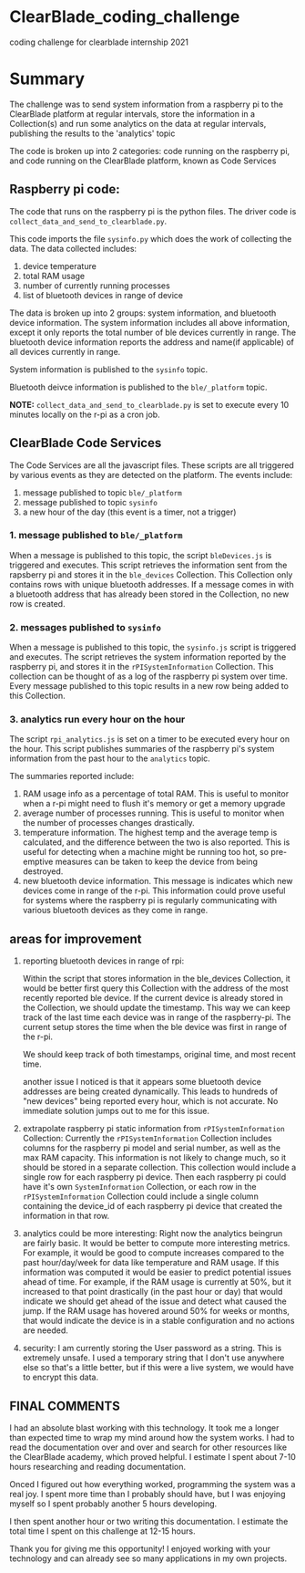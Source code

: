 # ClearBlade_coding_challenge
coding challenge for clearblade internship 2021

# Summary
The challenge was to send system information from a raspberry pi to the ClearBlade platform at regular intervals,
store the information in a Collection(s) and run some analytics on the data at regular intervals, publishing the results to the 'analytics' topic

The code is broken up into 2 categories: code running on the raspberry pi, and code running on the ClearBlade platform, known as Code Services

## Raspberry pi code:
The code that runs on the raspberry pi is the python files. The driver code is `collect_data_and_send_to_clearblade.py`.

This code imports the file `sysinfo.py` which does the work of collecting the data. The data collected includes:

  1. device temperature
  2. total RAM usage
  3. number of currently running processes
  4. list of bluetooth devices in range of device

The data is broken up into 2 groups: system information, and bluetooth device information.
The system information includes all above information, except it only reports the total number of ble devices currently in range.
The bluetooth device information reports the address and name(if applicable) of all devices currently in range.

System information is published to the `sysinfo` topic.

Bluetooth deivce information is published to the `ble/_platform` topic.

**NOTE:** `collect_data_and_send_to_clearblade.py` is set to execute every 10 minutes locally on the r-pi as a cron job.


## ClearBlade Code Services
The Code Services are all the javascript files. These scripts are all triggered by various events as they are detected on the platform.
The events include:
  1. message published to topic `ble/_platform`
  2. message published to topic `sysinfo`
  3. a new hour of the day (this event is a timer, not a trigger)

### 1. message published to `ble/_platform`
When a message is published to this topic, the script `bleDevices.js` is triggered and executes. 
This script retrieves the information sent from the rapsberry pi and stores it in the `ble_devices` Collection.
This Collection only contains rows with unique bluetooth addresses. 
If a message comes in with a bluetooth address that has already been stored in the Collection, no new row is created.

### 2. messages published to `sysinfo`
When a message is published to this topic, the `sysinfo.js` script is triggered and executes.
The script retrieves the system information reported by the raspberry pi, and stores it in the `rPISystemInformation` Collection.
This collection can be thought of as a log of the raspberry pi system over time. 
Every message published to this topic results in a new row being added to this Collection.

### 3. analytics run every hour on the hour
The script `rpi_analytics.js` is set on a timer to be executed every hour on the hour. 
This script publishes summaries of the raspberry pi's system information from the past hour to the `analytics` topic.

The summaries reported include:
  1. RAM usage info as a percentage of total RAM. This is useful to monitor when a r-pi might need to flush it's memory or get a memory upgrade
  2. average number of processes running. This is useful to monitor when the number of processes changes drastically.
  3. temperature information. The highest temp and the average temp is calculated, and the difference between the two is also reported. 
  This is useful for detecting when a machine might be running too hot, so pre-emptive measures can be taken to keep the device from being destroyed.
  4. new bluetooth device information. This message is indicates which new devices come in range of the r-pi.
  This information could prove useful for systems where the raspberry pi is regularly communicating with various bluetooth devices as they come in range.

## areas for improvement

1. reporting bluetooth devices in range of rpi: 

    Within the script that stores information in the ble_devices Collection, 
    it would be better first query this Collection with the address of the most recently reported ble device. If the current device is already stored
    in the Collection, we should update the timestamp. This way we can keep track of the last time each device was in range of the raspberry-pi.
    The current setup stores the time when the ble device was first in range of the r-pi. 
    
    We should keep track of both timestamps, original time, and most recent time.
    
    another issue I noticed is that it appears some bluetooth device addresses are being created dynamically. This leads to hundreds of "new devices"
    being reported every hour, which is not accurate. No immediate solution jumps out to me for this issue.

2. extrapolate raspberry pi static information from `rPISystemInformation` Collection: 
    Currently the `rPISystemInformation` Collection includes columns for the raspberry pi model and serial number, as well as the max RAM capacity.
    This information is not likely to change much, so it should be stored in a separate collection. 
    This collection would include a single row for each raspberry pi device. 
    Then each raspberry pi could have it's own `SystemInformation` Collection,
    or each row in the `rPISystemInformation` Collection could include a single column containing the device_id of each raspberry pi device that 
    created the information in that row.

3. analytics could be more interesting:
    Right now the analytics beingrun are fairly basic. It would be better to compute more interesting metrics.
    For example, it would be good to compute increases compared to the past hour/day/week for data like temperature and RAM usage.
    If this information was computed it would be easier to predict potential issues ahead of time. For example, if the RAM usage is currently at 50%,
    but it increased to that point drastically (in the past hour or day) that would indicate we should get ahead of the issue and detect what caused the jump.
    If the RAM usage has hovered around 50% for weeks or months, that would indicate the device is in a stable configuration and no actions are needed.
    
4. security:
   I am currently storing the User password as a string. This is extremely unsafe.
   I used a temporary string that I don't use anywhere else so that's a little better, but if this were a live system, we would have to encrypt this data.

## FINAL COMMENTS
I had an absolute blast working with this technology. It took me a longer than expected time to wrap my mind around how the system works.
I had to read the documentation over and over and search for other resources like the ClearBlade academy, which proved helpful.
I estimate I spent about 7-10 hours researching and reading documentation.

Onced I figured out how everything worked, programming the system was a real joy. I spent more time than I probably should have,
but I was enjoying myself so I spent probably another 5 hours developing.

I then spent another hour or two writing this documentation. I estimate the total time I spent on this challenge at 12-15 hours.

Thank you for giving me this opportunity! I enjoyed working with your technology and can already see so many applications in my own projects.




